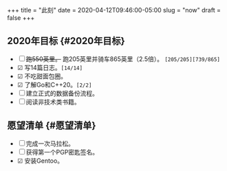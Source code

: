 +++
title = "此刻"
date = 2020-04-12T09:46:00-05:00
slug = "now"
draft = false
+++

## 2020年目标 {#2020年目标}

-   ☐ ~~跑550英里。~~ 跑205英里并骑车865英里（2.5倍）。 <code>[205/205]</code><code>[739/865]</code>
-   ☑ 写14篇日志。<code>[14/14]</code>
-   ☑ 不吃甜面包圈。
-   ☑ 了解Go和C++20。<code>[2/2]</code>
-   ☐ 建立正式的数据备份流程。
-   ☐ 阅读非技术类书籍。


## 愿望清单 {#愿望清单}

-   ☐ 完成一次马拉松。
-   ☐ 获得第一个PGP密匙签名。
-   ☑ 安装Gentoo。
